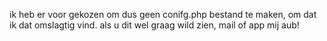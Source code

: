 ik heb er voor gekozen om dus geen conifg.php bestand te maken, om dat ik dat omslagtig vind. als u dit wel graag wild zien, mail of app mij aub!
